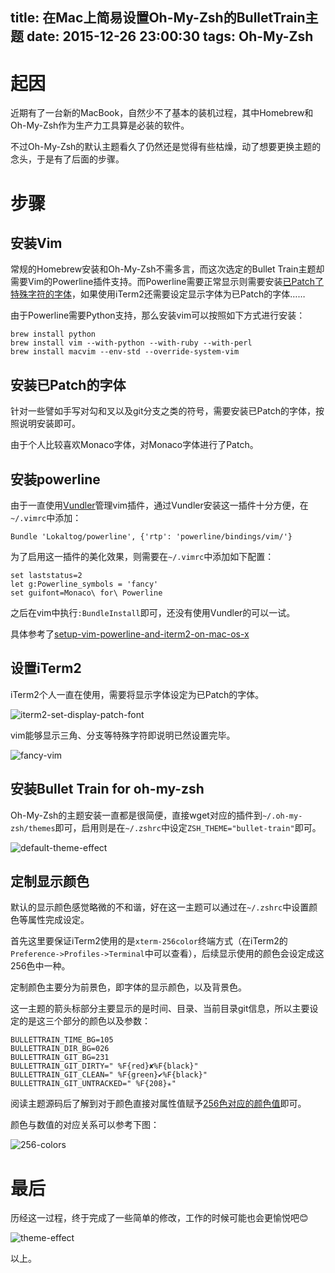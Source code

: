 title: 在Mac上简易设置Oh-My-Zsh的BulletTrain主题
date: 2015-12-26 23:00:30
tags: Oh-My-Zsh
---
# 起因

近期有了一台新的MacBook，自然少不了基本的装机过程，其中Homebrew和Oh-My-Zsh作为生产力工具算是必装的软件。

不过Oh-My-Zsh的默认主题看久了仍然还是觉得有些枯燥，动了想要更换主题的念头，于是有了后面的步骤。

<!-- more -->

# 步骤

## 安装Vim

常规的Homebrew安装和Oh-My-Zsh不需多言，而这次选定的Bullet Train主题却需要Vim的Powerline插件支持。而Powerline需要正常显示则需要安装[已Patch了特殊字符的字体][1]，如果使用iTerm2还需要设定显示字体为已Patch的字体……

由于Powerline需要Python支持，那么安装vim可以按照如下方式进行安装：

```
brew install python
brew install vim --with-python --with-ruby --with-perl
brew install macvim --env-std --override-system-vim
```

## 安装已Patch的字体

针对一些譬如手写对勾和叉以及git分支之类的符号，需要安装已Patch的字体，按照说明安装即可。

由于个人比较喜欢Monaco字体，对Monaco字体进行了Patch。

## 安装powerline

由于一直使用[Vundler][2]管理vim插件，通过Vundler安装这一插件十分方便，在`~/.vimrc`中添加：

```
Bundle 'Lokaltog/powerline', {'rtp': 'powerline/bindings/vim/'}
```

为了启用这一插件的美化效果，则需要在`~/.vimrc`中添加如下配置：

```
set laststatus=2
let g:Powerline_symbols = 'fancy'
set guifont=Monaco\ for\ Powerline
```

之后在vim中执行`:BundleInstall`即可，还没有使用Vundler的可以一试。

具体参考了[setup-vim-powerline-and-iterm2-on-mac-os-x][3]

## 设置iTerm2

iTerm2个人一直在使用，需要将显示字体设定为已Patch的字体。

![iterm2-set-display-patch-font][4]

vim能够显示三角、分支等特殊字符即说明已然设置完毕。

![fancy-vim][5]

## 安装Bullet Train for oh-my-zsh

Oh-My-Zsh的主题安装一直都是很简便，直接wget对应的插件到`~/.oh-my-zsh/themes`即可，启用则是在`~/.zshrc`中设定`ZSH_THEME="bullet-train"`即可。

![default-theme-effect][6]

## 定制显示颜色

默认的显示颜色感觉略微的不和谐，好在这一主题可以通过在`~/.zshrc`中设置颜色等属性完成设定。

首先这里要保证iTerm2使用的是`xterm-256color`终端方式（在iTerm2的`Preference->Profiles->Terminal`中可以查看），后续显示使用的颜色会设定成这256色中一种。

定制颜色主要分为前景色，即字体的显示颜色，以及背景色。

这一主题的箭头标部分主要显示的是时间、目录、当前目录git信息，所以主要设定的是这三个部分的颜色以及参数：

```
BULLETTRAIN_TIME_BG=105
BULLETTRAIN_DIR_BG=026
BULLETTRAIN_GIT_BG=231
BULLETTRAIN_GIT_DIRTY=" %F{red}✘%F{black}"
BULLETTRAIN_GIT_CLEAN=" %F{green}✔%F{black}"
BULLETTRAIN_GIT_UNTRACKED=" %F{208}✭"
```

阅读主题源码后了解到对于颜色直接对属性值赋予[256色对应的颜色值][7]即可。

颜色与数值的对应关系可以参考下图：

![256-colors][8]

# 最后

历经这一过程，终于完成了一些简单的修改，工作的时候可能也会更愉悦吧😊

![theme-effect][9]

以上。

[1]: https://github.com/Lokaltog/powerline-fonts
[2]: https://github.com/VundleVim/Vundle.vim
[3]: https://coderwall.com/p/yiot4q/setup-vim-powerline-and-iterm2-on-mac-os-x
[4]: https://blog.wislay.com/wp-content/uploads/2015/12/oh-my-zsh-with-bullet-train-iterm2.png
[5]: https://blog.wislay.com/wp-content/uploads/2015/12/oh-my-zsh-with-bullet-train-vim.png
[6]: https://blog.wislay.com/wp-content/uploads/2015/12/oh-my-zsh-with-bullet-train-default.png
[7]: https://en.wikipedia.org/wiki/File:Xterm_256color_chart.svg
[8]: https://blog.wislay.com/wp-content/uploads/2015/12/Xterm_256color_chart.png
[9]: https://blog.wislay.com/wp-content/uploads/2015/12/oh-my-zsh-with-bullet-train-sample.png


